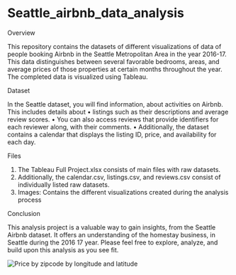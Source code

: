 # Seattle_airbnb_data_analysis
Overview

This repository contains the datasets of different visualizations of data of people booking Airbnb in the Seattle Metropolitan Area in the year 2016-17. This data distinguishes between several favorable bedrooms, areas, and average prices of those properties at certain months throughout the year. The completed data is visualized using Tableau.


Dataset

In the Seattle dataset, you will find information, about activities on Airbnb. This includes details about 
•	listings such as their descriptions and average review scores. 
•	You can also access reviews that provide identifiers for each reviewer along, with their comments.
•	 Additionally, the dataset contains a calendar that displays the listing ID, price, and availability for each day.



Files

1.	The Tableau Full Project.xlsx consists of main files with raw datasets.
2.	Additionally, the calendar.csv, listings.csv, and reviews.csv consist of individually listed raw datasets.
3.	Images: Contains the different visualizations created during the analysis process

Conclusion

This analysis project is a valuable way to gain insights, from the Seattle Airbnb dataset. It offers an understanding of the homestay business, in Seattle during the 2016 17 year. Please feel free to explore, analyze, and build upon this analysis as you see fit.

![Price by zipcode by longitude and latitude](https://github.com/aniket620/Seattle_airbnb_data_analysis/assets/62729543/ce57245d-23e3-4992-8819-58e932558ab1)



